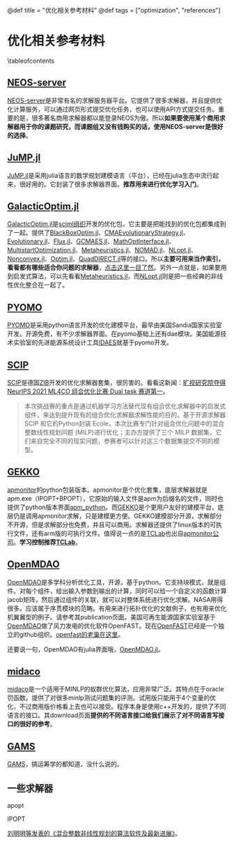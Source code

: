@def title = "优化相关参考材料"
@def tags = ["optimization", "references"]

# 优化相关参考材料

\tableofcontents

## [NEOS-server](https://neos-server.org/neos/)
[NEOS-server](https://neos-server.org/neos/)是非常有名的求解服务器平台。它提供了很多求解器，并且提供优化计算服务，可以通过网页形式提交优化任务，也可以使用API方式提交任务。重要的是，很多著名商用求解器都以能登录NEOS为傲。所以**如果要使用某个商用求解器用于你的课题研究，而课题组又没有钱购买的话，使用NEOS-server是很好的选择**。

## [JuMP.jl](https://jump.dev/JuMP.jl/)
[JuMP.jl](https://jump.dev/JuMP.jl/)是采用julia语言的数学规划建模语言（平台），已经在julia生态中流行起来，很好用的。它封装了很多求解器界面。**推荐用来进行优化学习入门**。

## [GalacticOptim.jl](https://galacticoptim.sciml.ai/dev/)
[GalacticOptim.jl](https://galacticoptim.sciml.ai/dev/)是[sciml组织](https://sciml.ai)开发的优化包，它主要是把能找到的优化包都集成到了一起。提供了[BlackBoxOptim.jl](https://github.com/robertfeldt/BlackBoxOptim.jl)、[CMAEvolutionaryStrategy.jl](https://github.com/jbrea/CMAEvolutionStrategy.jl)、[Evolutionary.jl](https://github.com/wildart/Evolutionary.jl)、[Flux.jl](https://galacticoptim.sciml.ai/dev/optimization_packages/flux/)、[GCMAES.jl](https://github.com/AStupidBear/GCMAES.jl)、[MathOptInterface.jl](https://github.com/jump-dev/MathOptInterface.jl)、[MultistartOptimization.jl](https://github.com/tpapp/MultistartOptimization.jl)、[Metaheuristics.jl](https://github.com/jmejia8/Metaheuristics.jl)、[NOMAD.jl](https://github.com/bbopt/NOMAD.jl)、[NLopt.jl](https://github.com/JuliaOpt/NLopt.jl)、[Nonconvex.jl](https://github.com/JuliaNonconvex/Nonconvex.jl)、[Optim.jl](https://github.com/JuliaNLSolvers/Optim.jl)、[QuadDIRECT.jl](https://github.com/timholy/QuadDIRECT.jl)等的接口。所以**主要可用来当作索引，看看都有哪些适合你问题的求解器**，[点击这里一目了然](https://galacticoptim.sciml.ai/dev/#Overview-of-the-Optimizers)。另外一点就是，如果要用到启发式算法，可以先看看[Metaheuristics.jl](https://github.com/jmejia8/Metaheuristics.jl)，而[NLopt.jl](https://github.com/JuliaOpt/NLopt.jl)则是把一些经典的非线性优化整合在一起了。


## [PYOMO](http://www.pyomo.org/)
[PYOMO](http://www.pyomo.org/)是采用python语言开发的优化建模平台，最早由美国Sandia国家实验室开发。开源免费，有不少求解器界面。在pyomo基础上还有dae模块。美国能源技术实验室的先进能源系统设计工具[IDAES](https://idaes.org/)就基于pyomo开发。


## [SCIP](https://www.scipopt.org/)
[SCIP](https://www.scipopt.org/)是德国[ZIB](https://zib.de/)开发的优化求解器套集，很厉害的。看看这新闻：[旷视研究院夺得 NeurIPS 2021 ML4CO 组合优化比赛 Dual task 赛道第一](https://zhuanlan.zhihu.com/p/440726459)。

>本次挑战赛的重点是通过机器学习方法替代现有组合优化求解器中的启发式组件，来达到提升现有的组合优化求解器求解性能的目的。基于开源求解器 SCIP 和它的Python封装 Ecole，本次比赛专门针对组合优化问题中的混合整数线性规划问题 (MILP)进行优化；主办方提供了三个 MILP 数据集，它们来自完全不同的现实问题，参赛者可以针对这三个数据集提交不同的模型。

## [GEKKO](https://github.com/BYU-PRISM/GEKKO)

[apmonitor](http://apmonitor.com/)的python包装版本。apmonitor是个优化套集，底层求解器就是apm.exe（IPOPT+BPOPT），它原始的输入文件是apm为后缀名的文件，同时也提供了python版本界面[apm_python](https://github.com/APMonitor/apm_python)。而[GEKKO](https://github.com/BYU-PRISM/GEKKO)是个更用户友好的建模平台，底层仍是调用apmonitor求解，只是建模更方便。GEKKO建模部分开源，求解部分不开源，但是求解部分也免费，并且可以商用。求解器还提供了linux版本的可执行文件，还有arm版的可执行文件。值得说一点的是[TCLab](http://apmonitor.com/pdc/index.php/Main/ArduinoTemperatureControl)也出自[apmonitor公司](http://apmonitor.com/)。**学习控制推荐[TCLab](http://apmonitor.com/pdc/index.php/Main/ArduinoTemperatureControl)**。

## [OpenMDAO](https://openmdao.org/)
[OpenMDAO](https://openmdao.org/)是多学科分析优化工具，开源，基于python。它支持块模式，就是组件。对每个组件，给出输入参数到输出的计算，同时可以给一个自定义的函数计算jacob矩阵，然后通过组件的关联，就可以对整体系统进行优化求解。NASA用得很多。应该属于序贯模块的范畴。有用来进行拓扑优化的文献例子，也有用来优化机翼翼型的例子。请参考其publication页面。美国可再生能源国家实验室基于[OpenMDAO](https://openmdao.org/)做了风力发电的优化软件OpenFAST。现在[OpenFAST](https://github.com/OpenFAST/)已经是一个独立的github组织。[openfast的老巢在这里](https://github.com/OpenFAST/openfast)。

还要说一句，OpenMDAO有julia界面哦，[OpenMDAO.jl](https://github.com/byuflowlab/OpenMDAO.jl)。

## [midaco](http://www.midaco-solver.com/)
[midaco](http://www.midaco-solver.com/)是一个适用于MINLP的蚁群优化算法，应用非常广泛。其特点在于oracle罚函数。提供了对很多minlp测试问题集的评测。试用版只能用于4个变量的优化，不过商用版价格看上去也可以接受。程序本身是使用c++开发的，提供了不同语言的接口。其download页面**提供的不同语言接口给我们展示了对不同语言写接口的很好的参考**。

## [GAMS](https://www.gams.com/)
[GAMS](https://www.gams.com/)，搞运筹学的都知道，没什么说的。

## 一些求解器
apopt

IPOPT

[刘明明等发表的《混合整数非线性规划的算法软件及最新进展》](https://xueshu.baidu.com/usercenter/paper/show?paperid=daa8bed8aa068caf80c24d3f9b92d874&site=xueshu_se)。